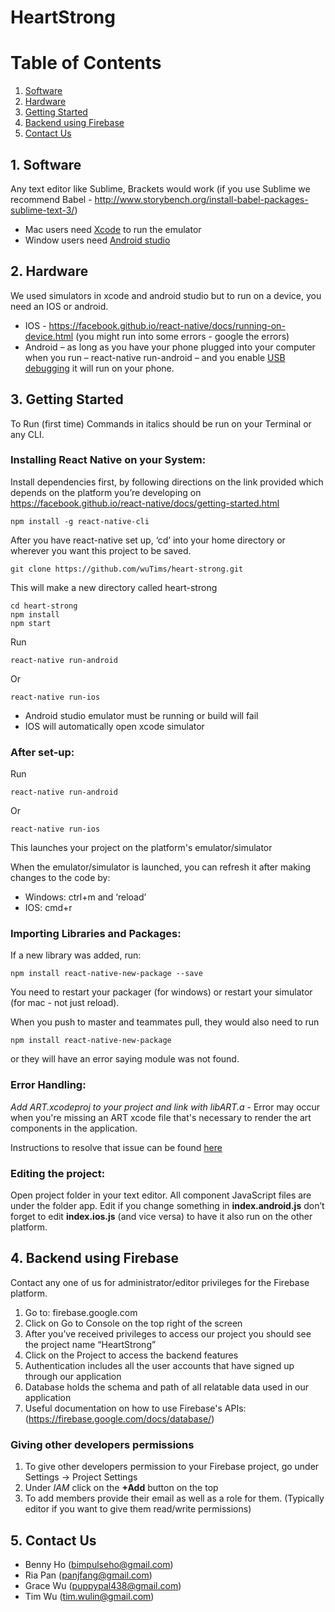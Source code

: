 # HeartStrong

# Table of Contents

1. [Software](#1-software)
2. [Hardware](#2-hardware)
3. [Getting Started](#3-getting-started)
4. [Backend using Firebase](#4-backend-using-firebase)
5. [Contact Us](#5-contact-us)

## 1. Software
Any text editor like Sublime, Brackets would work (if you use Sublime we recommend Babel - http://www.storybench.org/install-babel-packages-sublime-text-3/)
 - Mac users need [Xcode](https://developer.apple.com/xcode/) to run the emulator
 - Window users need [Android studio](https://developer.android.com/studio/index.html)
 
 
## 2. Hardware
We used simulators in xcode and android studio but to run on a device, you need an IOS or android.
- IOS - https://facebook.github.io/react-native/docs/running-on-device.html (you might run into some errors - google the errors)
- Android – as long as you have your phone plugged into your computer when you run – react-native run-android – and you enable [USB debugging](https://developer.android.com/training/basics/firstapp/running-app.html) it will run on your phone.
 
 
## 3. Getting Started
To Run (first time)
Commands in italics should be run on your Terminal or any CLI.

### Installing React Native on your System:
Install dependencies first, by following directions on the link provided which depends on the platform you’re developing on
https://facebook.github.io/react-native/docs/getting-started.html
```
npm install -g react-native-cli
```

After you have react-native set up, ‘cd’ into your home directory or wherever you want this project to be saved. 
```
git clone https://github.com/wuTims/heart-strong.git
```
This will make a new directory called heart-strong

```
cd heart-strong
npm install
npm start
```

Run 
```
react-native run-android
```
Or
```
react-native run-ios
```
- Android studio emulator must be running or build will fail
- IOS will automatically open xcode simulator

### After set-up:
Run 
```
react-native run-android
```
Or
```
react-native run-ios
```
This launches your project on the platform's emulator/simulator

When the emulator/simulator is launched, you can refresh it after making changes to the code by:
- Windows: ctrl+m and ‘reload’
- IOS: cmd+r


### Importing Libraries and Packages: 
If a new library was added, run:
```
npm install react-native-new-package --save
```
You need to restart your packager (for windows) or restart your simulator (for mac - not just reload).

When you push to master and teammates pull, they would also need to run 
```
npm install react-native-new-package
```
or they will have an error saying module was not found.


### Error Handling:
*Add ART.xcodeproj to your project and link with libART.a* - Error may occur when you're missing an ART xcode file that's necessary to render the art components in the application.

Instructions to resolve that issue can be found [here](http://browniefed.com/blog/getting-react-art-running-on-react-native/)


### Editing the project:
Open project folder in your text editor. All component JavaScript files are under the folder app. Edit if you change something in **index.android.js** don’t forget to edit **index.ios.js** (and vice versa) to have it also run on the other platform.

## 4. Backend using Firebase
Contact any one of us for administrator/editor privileges for the Firebase platform.

1. Go to: firebase.google.com
2. Click on Go to Console on the top right of the screen
3. After you’ve received privileges to access our project you should see the project name “HeartStrong” 
4. Click on the Project to access the backend features
 1. Authentication includes all the user accounts that have signed up through our application
 2. Database holds the schema and path of all relatable data used in our application
 3. Useful documentation on how to use Firebase's APIs: (https://firebase.google.com/docs/database/)

### Giving other developers permissions
1. To give other developers permission to your Firebase project, go under Settings → Project Settings
2. Under *IAM* click on the **+Add** button on the top
3. To add members provide their email as well as a role for them. (Typically editor if you want to give them read/write permissions)


## 5. Contact Us

- Benny Ho (bimpulseho@gmail.com)
- Ria Pan (panjfang@gmail.com)
- Grace Wu (puppypal438@gmail.com)
- Tim Wu (tim.wulin@gmail.com)
